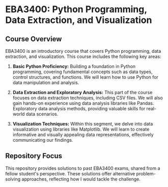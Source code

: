 # EBA3400: Python Programming, Data Extraction, and Visualization

## Course Overview

EBA3400 is an introductory course that covers Python programming, data extraction, and visualization. This course includes the following key areas:

1. **Basic Python Proficiency:** Building a foundation in Python programming, covering fundamental concepts such as data types, control structures, and functions. We will learn how to use Python for data manipulation and analysis.


2. **Data Extraction and Exploratory Analysis:** This part of the course focuses on data extraction techniques, including CSV files. We will also gain hands-on experience using data analysis libraries like Pandas. Exploratory data analysis methods, providing valuable skills for real-world data scenarios.


3. **Visualization Techniques:** Within this segment, we delve into data visualization using libraries like Matplotlib. We will learn to create informative and visually appealing data representations, effectively communicating our findings.

## Repository Focus

This repository provides solutions to past EBA3400 exams, shared from a fellow student's perspective. These solutions offer alternative problem-solving approaches, reflecting how I would tackle the challenge.
